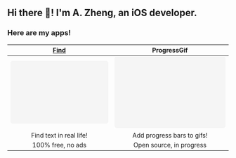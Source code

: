 ## Hi there 👋! I'm A. Zheng, an iOS developer.
### Here are my apps!

| [Find](https://apps.apple.com/app/find-command-f-for-camera/id1506500202)| ProgressGif          |
| :-------------: |:-------------:|
| ![Card 1](https://raw.githubusercontent.com/aheze/Assets/master/Artboard%20Copy%202.png) | ![Card 2](https://raw.githubusercontent.com/aheze/Assets/master/Artboard%20Copy%202.png) |
| Find text in real life! | Add progress bars to gifs! |
| 100% free, no ads | Open source, in progress |

<!--
**aheze/aheze** is a ✨ _special_ ✨ repository because its `README.md` (this file) appears on your GitHub profile.

Here are some ideas to get you started:

- 🔭 I’m currently working on ...
- 🌱 I’m currently learning ...
- 👯 I’m looking to collaborate on ...
- 🤔 I’m looking for help with ...
- 💬 Ask me about ...
- 📫 How to reach me: ...
- 😄 Pronouns: ...
- ⚡ Fun fact: ...
-->
